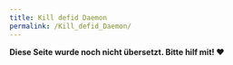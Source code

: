 ```yaml
---
title: Kill defid Daemon
permalink: /Kill_defid_Daemon/
---
```


**Diese Seite wurde noch nicht übersetzt. Bitte hilf mit! ❤**
